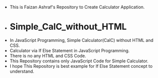 - This is Faizan Ashraf's Repository to Create Calculator Application.
- # Simple_CalC_without_HTML
- In JavaScript Programming, Simple Calculator(CalC) without HTML and CSS.
- Calculator via If Else Statement in JavaScript Programming.
- There is no any HTML and CSS Code.
- This Repository contains only JavaScript Code for Simple Calculator.
- I hope This Repository is best example for If Else Statement concept to understand. 
